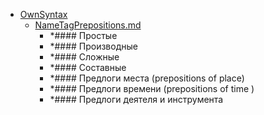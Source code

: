 - <a href = "F:\Node_projects\Node_Way\Education\src\Knowledge\OwnSyntax\cat.OwnSyntax\dir.OwnSyntax.md">OwnSyntax</a>
    - <a href = "F:\Node_projects\Node_Way\Education\src\Knowledge\OwnSyntax\NameTagPrepositions.md">NameTagPrepositions.md</a>
        - *#### Простые
        - *#### Производные
        - *#### Сложные
        - *#### Составные
        - *#### Предлоги места (prepositions of place)
        - *#### Предлоги времени (prepositions of time )
        - *#### Предлоги деятеля и инструмента
